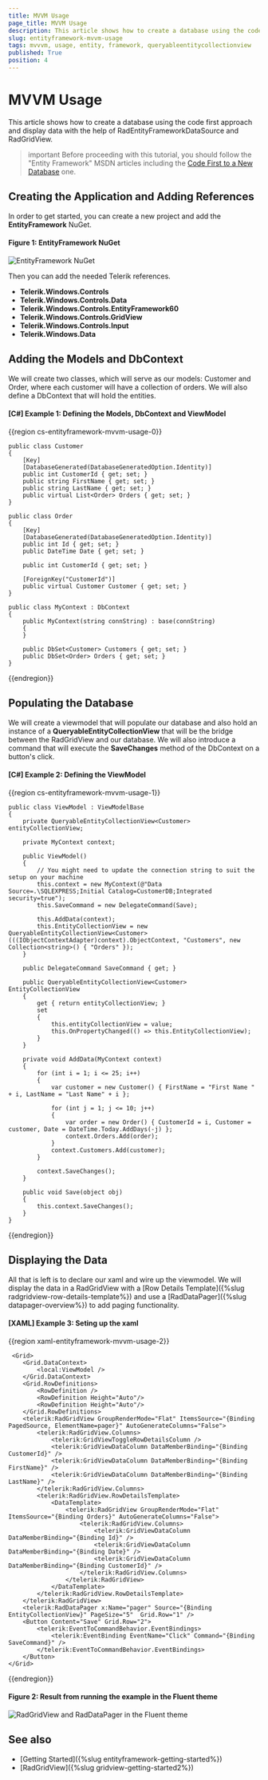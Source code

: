 ```yaml
---
title: MVVM Usage
page_title: MVVM Usage
description: This article shows how to create a database using the code first approach and display data with the help of RadEntityFrameworkDataSource and RadGridView.
slug: entityframework-mvvm-usage
tags: mvvvm, usage, entity, framework, queryableentitycollectionview
published: True
position: 4
---
```


# MVVM Usage

This article shows how to create a database using the code first approach and display data with the help of RadEntityFrameworkDataSource and RadGridView.

>important Before proceeding with this tutorial, you should follow the "Entity Framework" MSDN articles including the [Code First to a New Database](https://docs.microsoft.com/en-us/ef/ef6/modeling/code-first/workflows/new-database) one. 

## Creating the Application and Adding References

In order to get started, you can create a new project and add the __EntityFramework__ NuGet.

#### __Figure 1: EntityFramework NuGet__
![EntityFramework NuGet](images/RadEntityFramework_MVVM_NuGet.png)

Then you can add the needed Telerik references.

* __Telerik.Windows.Controls__
* __Telerik.Windows.Controls.Data__
* __Telerik.Windows.Controls.EntityFramework60__
* __Telerik.Windows.Controls.GridView__
* __Telerik.Windows.Controls.Input__
* __Telerik.Windows.Data__

## Adding the Models and DbContext

We will create two classes, which will serve as our models: Customer and Order, where each customer will have a collection of orders. We will also define a DbContext that will hold the entities.  

#### __[C#] Example 1: Defining the Models, DbContext and ViewModel__
{{region cs-entityframework-mvvm-usage-0}}

	public class Customer
    {
        [Key]
        [DatabaseGenerated(DatabaseGeneratedOption.Identity)]
        public int CustomerId { get; set; }
        public string FirstName { get; set; }
        public string LastName { get; set; }
        public virtual List<Order> Orders { get; set; }
    }

    public class Order
    {
        [Key]
        [DatabaseGenerated(DatabaseGeneratedOption.Identity)]
        public int Id { get; set; }
        public DateTime Date { get; set; }

        public int CustomerId { get; set; }

        [ForeignKey("CustomerId")]
        public virtual Customer Customer { get; set; }
    }

    public class MyContext : DbContext
    {
        public MyContext(string connString) : base(connString)
        {
        }

        public DbSet<Customer> Customers { get; set; }
        public DbSet<Order> Orders { get; set; }
    }
    
{{endregion}}

## Populating the Database

We will create a viewmodel that will populate our database and also hold an instance of a __QueryableEntityCollectionView__ that will be the bridge between the RadGridView and our database. We will also introduce a command that will execute the __SaveChanges__ method of the DbContext on a button's click. 

#### __[C#] Example 2: Defining the ViewModel__
{{region cs-entityframework-mvvm-usage-1}}

	public class ViewModel : ViewModelBase
    {
        private QueryableEntityCollectionView<Customer> entityCollectionView;

        private MyContext context;

        public ViewModel()
        {
            // You might need to update the connection string to suit the setup on your machine 
            this.context = new MyContext(@"Data Source=.\SQLEXPRESS;Initial Catalog=CustomerDB;Integrated security=true");
            this.SaveCommand = new DelegateCommand(Save);

            this.AddData(context);
            this.EntityCollectionView = new QueryableEntityCollectionView<Customer>(((IObjectContextAdapter)context).ObjectContext, "Customers", new Collection<string>() { "Orders" });
        }

        public DelegateCommand SaveCommand { get; }

        public QueryableEntityCollectionView<Customer> EntityCollectionView
        {
            get { return entityCollectionView; }
            set
            {
                this.entityCollectionView = value;
                this.OnPropertyChanged(() => this.EntityCollectionView);
            }
        }

        private void AddData(MyContext context)
        {
            for (int i = 1; i <= 25; i++)
            {
                var customer = new Customer() { FirstName = "First Name " + i, LastName = "Last Name" + i };

                for (int j = 1; j <= 10; j++)
                {
                    var order = new Order() { CustomerId = i, Customer = customer, Date = DateTime.Today.AddDays(-j) };
                    context.Orders.Add(order);
                }
                context.Customers.Add(customer);
            }

            context.SaveChanges();
        }

        public void Save(object obj)
        {
            this.context.SaveChanges();
        }
    }
{{endregion}}

## Displaying the Data

All that is left is to declare our xaml and wire up the viewmodel. We will display the data in a RadGridView with a [Row Details Template]({%slug radgridview-row-details-template%}) and use a [RadDataPager]({%slug datapager-overview%}) to add paging functionality. 

#### __[XAML] Example 3: Seting up the xaml__
{{region xaml-entityframework-mvvm-usage-2}}

	 <Grid>
        <Grid.DataContext>
            <local:ViewModel />
        </Grid.DataContext>
        <Grid.RowDefinitions>
            <RowDefinition />
            <RowDefinition Height="Auto"/>
            <RowDefinition Height="Auto"/>
        </Grid.RowDefinitions>
        <telerik:RadGridView GroupRenderMode="Flat" ItemsSource="{Binding PagedSource, ElementName=pager}" AutoGenerateColumns="False">
            <telerik:RadGridView.Columns>
                <telerik:GridViewToggleRowDetailsColumn />
                <telerik:GridViewDataColumn DataMemberBinding="{Binding CustomerId}" />
                <telerik:GridViewDataColumn DataMemberBinding="{Binding FirstName}" />
                <telerik:GridViewDataColumn DataMemberBinding="{Binding LastName}" />
            </telerik:RadGridView.Columns>
            <telerik:RadGridView.RowDetailsTemplate>
                <DataTemplate>
                    <telerik:RadGridView GroupRenderMode="Flat"  ItemsSource="{Binding Orders}" AutoGenerateColumns="False">
                        <telerik:RadGridView.Columns>
                            <telerik:GridViewDataColumn DataMemberBinding="{Binding Id}" />
                            <telerik:GridViewDataColumn DataMemberBinding="{Binding Date}" />
                            <telerik:GridViewDataColumn DataMemberBinding="{Binding CustomerId}" />
                        </telerik:RadGridView.Columns>
                    </telerik:RadGridView>
                </DataTemplate>
            </telerik:RadGridView.RowDetailsTemplate>
        </telerik:RadGridView>
        <telerik:RadDataPager x:Name="pager" Source="{Binding EntityCollectionView}" PageSize="5"  Grid.Row="1" />
        <Button Content="Save" Grid.Row="2">
            <telerik:EventToCommandBehavior.EventBindings>
                <telerik:EventBinding EventName="Click" Command="{Binding SaveCommand}" />
            </telerik:EventToCommandBehavior.EventBindings>
        </Button>
    </Grid>
{{endregion}}

#### __Figure 2: Result from running the example in the Fluent theme__
![RadGridView and RadDataPager in the Fluent theme](images/RadEntityFramework_MVVM_Gridview_Pager.png)

## See also

* [Getting Started]({%slug entityframework-getting-started%})
* [RadGridView]({%slug gridview-getting-started2%})